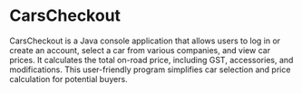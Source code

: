 # CarsCheckout
CarsCheckout is a Java console application that allows users to log in or create an account, select a car from various companies, and view car prices. It calculates the total on-road price, including GST, accessories, and modifications. This user-friendly program simplifies car selection and price calculation for potential buyers.

